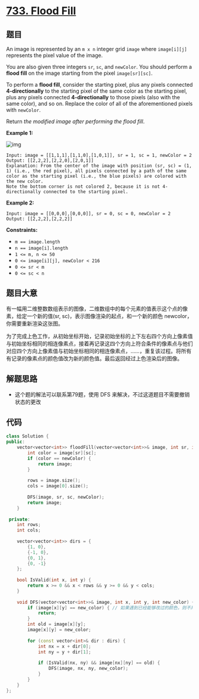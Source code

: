 # [733. Flood Fill](https://leetcode.com/problems/flood-fill/)

## 题目

An image is represented by an `m x n` integer grid `image` where `image[i][j]` represents the pixel value of the image.

You are also given three integers `sr`, `sc`, and `newColor`. You should perform a **flood fill** on the image starting from the pixel `image[sr][sc]`.

To perform a **flood fill**, consider the starting pixel, plus any pixels connected **4-directionally** to the starting pixel of the same color as the starting pixel, plus any pixels connected **4-directionally** to those pixels (also with the same color), and so on. Replace the color of all of the aforementioned pixels with `newColor`.

Return *the modified image after performing the flood fill*.

 

**Example 1:**

![img](https://assets.leetcode.com/uploads/2021/06/01/flood1-grid.jpg)

```
Input: image = [[1,1,1],[1,1,0],[1,0,1]], sr = 1, sc = 1, newColor = 2
Output: [[2,2,2],[2,2,0],[2,0,1]]
Explanation: From the center of the image with position (sr, sc) = (1, 1) (i.e., the red pixel), all pixels connected by a path of the same color as the starting pixel (i.e., the blue pixels) are colored with the new color.
Note the bottom corner is not colored 2, because it is not 4-directionally connected to the starting pixel.
```

**Example 2:**

```
Input: image = [[0,0,0],[0,0,0]], sr = 0, sc = 0, newColor = 2
Output: [[2,2,2],[2,2,2]]
```

 

**Constraints:**

- `m == image.length`
- `n == image[i].length`
- `1 <= m, n <= 50`
- `0 <= image[i][j], newColor < 216`
- `0 <= sr < m`
- `0 <= sc < n`

## 题目大意

有一幅用二维整数数组表示的图像，二维数组中的每个元素的值表示这个点的像素，给定一个新的值(sr, sc)，表示图像渲染的起点，和一个新的颜色 newcolor，你需要重新渲染这张图。

为了完成上色工作，从初始坐标开始，记录初始坐标的上下左右四个方向上像素值与初始坐标相同的相连像素点，接着再记录这四个方向上符合条件的像素点与他们对应四个方向上像素值与初始坐标相同的相连像素点，……，重复该过程。将所有有记录的像素点的颜色值改为新的颜色值。最后返回经过上色渲染后的图像。

## 解题思路

* 这个题的解法可以联系第79题，使用 DFS 来解决，不过这道题目不需要撤销状态的更改

## 代码

````c++
class Solution {
public:
    vector<vector<int>> floodFill(vector<vector<int>>& image, int sr, int sc, int newColor) {
        int color = image[sr][sc];
        if (color == newColor) {
            return image;
        }
        
        rows = image.size();
        cols = image[0].size();
        
        DFS(image, sr, sc, newColor);
        return image;
    }
    
 private:
    int rows;
    int cols;
    
    vector<vector<int>> dirs = {
        {1, 0},
        {-1, 0},
        {0, 1},
        {0, -1}
    };
    
    bool IsValid(int x, int y) {
        return x >= 0 && x < rows && y >= 0 && y < cols;
    }
    
    void DFS(vector<vector<int>>& image, int x, int y, int new_color) {
        if (image[x][y] == new_color) { // 如果遇到已经能够改过的颜色，则不用再进行状态的转移
            return;
        }
        int old = image[x][y];
        image[x][y] = new_color;
        
        for (const vector<int>& dir : dirs) {
            int nx = x + dir[0];
            int ny = y + dir[1];
            
            if (IsValid(nx, ny) && image[nx][ny] == old) {
                DFS(image, nx, ny, new_color);
            }
        }
    }
};
````

